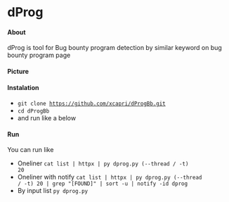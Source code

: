 # dProg
#### About
dProg is tool for Bug bounty program detection by similar keyword on bug bounty program page
#### Picture
#### Instalation
* <code>git clone https://github.com/xcapri/dProgBb.git</code>
* <code>cd dProgBb</code>
* and run like a below
#### Run
You can run like
* Oneliner <code>cat list | httpx | py dprog.py (--thread / -t) 20</code>
* Oneliner with notify <code>cat list | httpx | py dprog.py (--thread / -t) 20 | grep "[FOUND]" | sort -u | notify -id dprog </code>
* By input list <code>py dprog.py</code>
